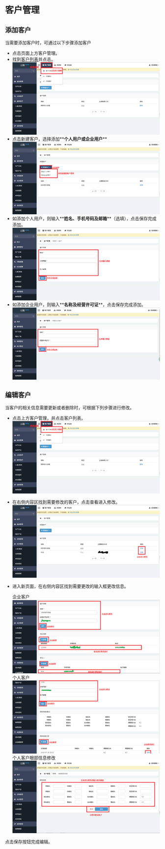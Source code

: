 # 客户管理

## 添加客户
当需要添加客户时，可通过以下步骤添加客户

- 点击页面上方客户管理。
- 找到[客户列表](https://58ee.top/crm)并点击。
  ![客户列表](images/客户列表.png)
- 点击新建客户，选择添加**__个人用户__**或**__企业用户__**
  ![新建客户](images/新建客户.png)
- 如添加个人用户，则输入**__姓名__**、**__手机号码__**及**__邮箱__**（选填），点击保存完成添加。
  ![添加个人用户](images/添加个人用户.png)
- 如添加企业用户，则输入**__名称__**及**__经营许可证__**，点击保存完成添加。
  ![添加企业用户](images/添加企业用户.png)

## 编辑客户
当客户的相关信息需要更新或者删除时，可根据下列步骤进行修改。

- 点击上方客户管理，并点击客户列表。
  ![客户列表](images/客户列表.png)
- 在右侧内容区找到需要修改的客户，点击查看进入修改。
  ![客户编辑](images/客户编辑.png)
- 进入新页面，在右侧内容区找到需要更改的输入框更改信息。

  企业客户
  ![企业客户编辑](images/客户编辑-企业.png)
  个人客户
  ![个人客户编辑](images/客户编辑-个人.png)
  个人客户眼部信息修改
  ![客户编辑-眼部信息](images/客户编辑-眼部信息.png)

点击保存按钮完成编辑。
